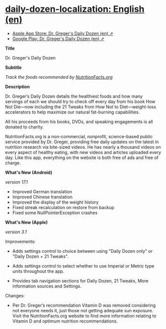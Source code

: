 # [daily-dozen-localization: English (en)][t]
[t]:https://github.com/nutritionfactsorg

* [Apple App Store: Dr. Greger's Daily Dozen (en) ⇗](https://apps.apple.com/us/app/dr-gregers-daily-dozen/id1060700802)
* [Google Play: Dr. Greger's Daily Dozen (en) ⇗](https://play.google.com/store/apps/details?id=org.nutritionfacts.dailydozen&hl=en)

**Title**

Dr. Greger's Daily Dozen

**Subtitle**

_Track the foods recommended by [NutritionFacts.org](https://NutritionFacts.org)_

**Description**

Dr. Greger’s Daily Dozen details the healthiest foods and how many servings of each we should try to check off every day from his book How Not Die—now including the 21 Tweaks from How Not to Diet—weight-loss accelerators to help maximize our natural fat-burning capabilities.

All his proceeds from his books, DVDs, and speaking engagements is all donated to charity.

NutritionFacts.org is a non-commercial, nonprofit, science-based public service provided by Dr. Greger, providing free daily updates on the latest in nutrition research via bite-sized videos. He has nearly a thousand videos on every aspect of healthy eating, with new videos and articles uploaded every day. Like this app, everything on the website is both free of ads and free of charge.

**What's New (Android)**

_version 17.1_

* Improved German translation
* Improved Chinese translation
* Improved the display of the weight history
* Fixed streak recalculation on restore from backup
* Fixed some NullPointerException crashes

**What's New (Apple)**

_version 3.1_

Improvements:

* Adds settings control to choice between using "Daily Dozen only" or "Daily Dozen + 21 Tweaks".

* Adds settings control to select whether to use Imperial or Metric type units throughout the app.

* Provides tab navigation sections for Daily Dozen, 21 Tweaks, More information sources and Settings.

Changes:

* Per Dr. Greger’s recommendation Vitamin D was removed considering not everyone needs it, just those not getting adequate sun exposure. Visit the NutritionFacts.org website to find more information relating to Vitamin D and optimum nutrition recommendations.
